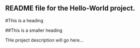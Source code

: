 README file for the Hello-World project.
-----------------------------------------

#This is a heading

##This is a smaller heading

THe project description will go here...
